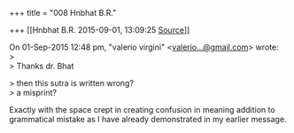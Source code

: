 +++
title = "008 Hnbhat B.R."

+++
[[Hnbhat B.R.	2015-09-01, 13:09:25 [Source](https://groups.google.com/g/samskrita/c/fP8XKl5tWsA)]]



  
On 01-Sep-2015 12:48 pm, "valerio virgini" \<[valerio...@gmail.com]()\> wrote:  
\>  
\> Thanks dr. Bhat

\> then this sutra is written wrong?  
\> a misprint?

Exactly with the space crept in creating confusion in meaning addition to grammatical mistake as I have already demonstrated in my earlier message.


